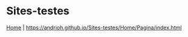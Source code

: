 # Sites-testes
<a href="Home/Pagina/index.html">Home</a>  | https://andrioh.github.io/Sites-testes/Home/Pagina/index.html
